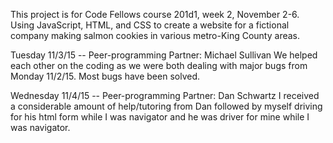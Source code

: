 This project is for Code Fellows course 201d1, week 2, November 2-6.
Using JavaScript, HTML, and CSS to create a website for a fictional company making salmon cookies in various metro-King County areas.

Tuesday 11/3/15 -- Peer-programming
Partner: Michael Sullivan
We helped each other on the coding as we were both dealing with major bugs from Monday 11/2/15. Most bugs have been solved.

Wednesday 11/4/15 -- Peer-programming
Partner: Dan Schwartz
I received a considerable amount of help/tutoring from Dan followed by myself driving for his html form while I was navigator and he was driver for mine while I was navigator.
